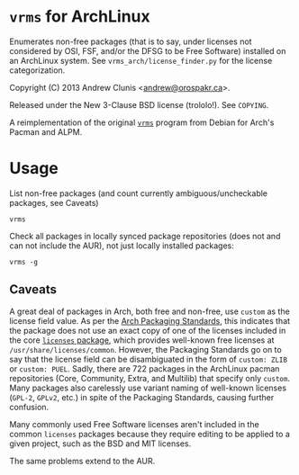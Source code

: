 # `vrms` for ArchLinux

Enumerates non-free packages (that is to say, under licenses not
considered by OSI, FSF, and/or the DFSG to be Free Software) installed
on an ArchLinux system.  See `vrms_arch/license_finder.py` for the
license categorization.

Copyright (C) 2013
Andrew Clunis <[andrew@orospakr.ca](mailto:andrew@orospakr.ca)>.

Released under the New 3-Clause BSD license (trololo!).  See
`COPYING`.

A reimplementation of the original
[`vrms`](http://vrms.alioth.debian.org/) program from Debian for
Arch's Pacman and ALPM.

# Usage

List non-free packages (and count currently ambiguous/uncheckable
packages, see Caveats)

    vrms
    
Check all packages in locally synced package repositories (does not
and can not include the AUR), not just locally installed packages:

    vrms -g

## Caveats

A great deal of packages in Arch, both free and non-free, use `custom`
as the license field value.  As per the
[Arch Packaging Standards](https://wiki.archlinux.org/index.php/Arch_Packaging_Standards#Licenses),
this indicates that the package does not use an exact copy of one of
the licenses included in the core
[`licenses` package](https://www.archlinux.org/packages/core/any/licenses/),
which provides well-known free licenses at
`/usr/share/licenses/common`.  However, the Packaging Standards go on
to say that the license field can be disambiguated in the form of
`custom: ZLIB` or `custom: PUEL`.  Sadly, there are 722 packages in
the ArchLinux pacman repositories (Core, Community, Extra, and
Multilib) that specify only `custom`.  Many packages also carelessly
use variant naming of well-known licenses (`GPL-2`, `GPLv2`, etc.) in
spite of the Packaging Standards, causing further confusion.

Many commonly used Free Software licenses aren't included in the
common `licenses` packages because they require editing to be applied
to a given project, such as the BSD and MIT licenses.

The same problems extend to the AUR.
